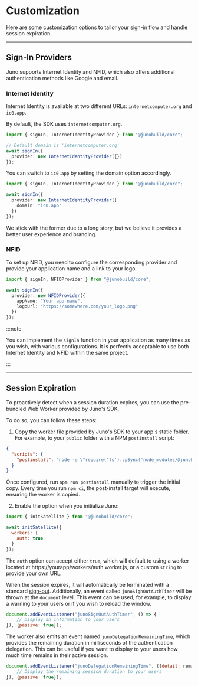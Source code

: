 # Customization

Here are some customization options to tailor your sign-in flow and handle session expiration.

---

## Sign-In Providers

Juno supports Internet Identity and NFID, which also offers additional authentication methods like Google and email.

### Internet Identity

Internet Identity is available at two different URLs: `internetcomputer.org` and `ic0.app`.

By default, the SDK uses `internetcomputer.org`.

```typescript
import { signIn, InternetIdentityProvider } from "@junobuild/core";

// Default domain is 'internetcomputer.org'
await signIn({
  provider: new InternetIdentityProvider({})
});
```

You can switch to `ic0.app` by setting the domain option accordingly.

```typescript
import { signIn, InternetIdentityProvider } from "@junobuild/core";

await signIn({
  provider: new InternetIdentityProvider({
    domain: "ic0.app"
  })
});
```

We stick with the former due to a long story, but we believe it provides a better user experience and branding.

### NFID

To set up NFID, you need to configure the corresponding provider and provide your application name and a link to your logo.

```typescript
import { signIn, NFIDProvider } from "@junobuild/core";

await signIn({
  provider: new NFIDProvider({
    appName: "Your app name",
    logoUrl: "https://somewhere.com/your_logo.png"
  })
});
```

:::note

You can implement the `signIn` function in your application as many times as you wish, with various configurations. It is perfectly acceptable to use both Internet Identity and NFID within the same project.

:::

---

## Session Expiration

To proactively detect when a session duration expires, you can use the pre-bundled Web Worker provided by Juno's SDK.

To do so, you can follow these steps:

1. Copy the worker file provided by Juno's SDK to your app's static folder. For example, to your `public` folder with a NPM `postinstall` script:

```json
{
  "scripts": {
    "postinstall": "node -e \"require('fs').cpSync('node_modules/@junobuild/core/dist/workers/', './static/workers', {recursive: true});\""
  }
}
```

Once configured, run `npm run postinstall` manually to trigger the initial copy. Every time you run `npm ci`, the post-install target will execute, ensuring the worker is copied.

2. Enable the option when you initialize Juno:

```javascript
import { initSatellite } from "@junobuild/core";

await initSatellite({
  workers: {
    auth: true
  }
});
```

The `auth` option can accept either `true`, which will default to using a worker located at https://yourapp/workers/auth.worker.js, or a custom `string` to provide your own URL.

When the session expires, it will automatically be terminated with a standard [sign-out](./development.md#sign-out). Additionally, an event called `junoSignOutAuthTimer` will be thrown at the `document` level. This event can be used, for example, to display a warning to your users or if you wish to reload the window.

```javascript
document.addEventListener("junoSignOutAuthTimer", () => {
    // Display an information to your users
}), {passive: true});
```

The worker also emits an event named `junoDelegationRemainingTime`, which provides the remaining duration in milliseconds of the authentication delegation. This can be useful if you want to display to your users how much time remains in their active session.

```javascript
document.addEventListener("junoDelegationRemainingTime", ({detail: remainingTime}) => {
    // Display the remaining session duration to your users
}), {passive: true});
```
